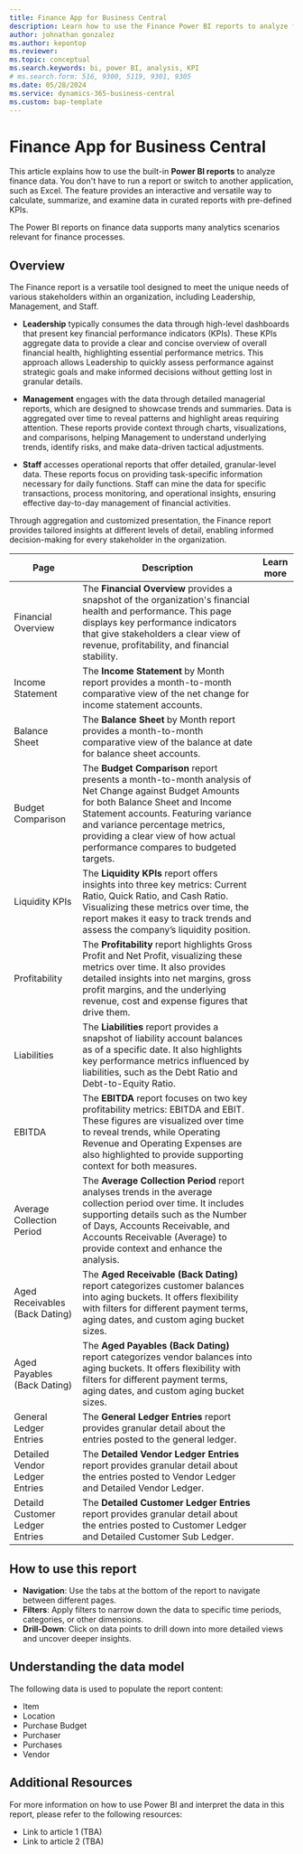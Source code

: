 ```yaml
---
title: Finance App for Business Central
description: Learn how to use the Finance Power BI reports to analyze finance data.
author: johnathan gonzalez
ms.author: kepontop
ms.reviewer: 
ms.topic: conceptual
ms.search.keywords: bi, power BI, analysis, KPI
# ms.search.form: 516, 9300, 5119, 9301, 9305
ms.date: 05/28/2024
ms.service: dynamics-365-business-central
ms.custom: bap-template
---
```


# Finance App for Business Central

This article explains how to use the built-in **Power BI reports** to analyze finance data. You don't have to run a report or switch to another application, such as Excel. The feature provides an interactive and versatile way to calculate, summarize, and examine data in curated reports with pre-defined KPIs. 

The Power BI reports on finance data supports many analytics scenarios relevant for finance processes.

## Overview

The Finance report is a versatile tool designed to meet the unique needs of various stakeholders within an organization, including Leadership, Management, and Staff. 

- **Leadership** typically consumes the data through high-level dashboards that present key financial performance indicators (KPIs). These KPIs aggregate data to provide a clear and concise overview of overall financial health, highlighting essential performance metrics. This approach allows Leadership to quickly assess performance against strategic goals and make informed decisions without getting lost in granular details.

- **Management** engages with the data through detailed managerial reports, which are designed to showcase trends and summaries. Data is aggregated over time to reveal patterns and highlight areas requiring attention. These reports provide context through charts, visualizations, and comparisons, helping Management to understand underlying trends, identify risks, and make data-driven tactical adjustments.

- **Staff** accesses operational reports that offer detailed, granular-level data. These reports focus on providing task-specific information necessary for daily functions. Staff can mine the data for specific transactions, process monitoring, and operational insights, ensuring effective day-to-day management of financial activities.

Through aggregation and customized presentation, the Finance report provides tailored insights at different levels of detail, enabling informed decision-making for every stakeholder in the organization.


|Page|Description |Learn more|
|----|------------|----------|
|Financial Overview|The **Financial Overview** provides a snapshot of the organization's financial health and performance. This page displays key performance indicators that give stakeholders a clear view of revenue, profitability, and financial stability.
|Income Statement|The **Income Statement** by Month report provides a month-to-month comparative view of the net change for income statement accounts.|
|Balance Sheet|The **Balance Sheet** by Month report provides a month-to-month comparative view of the balance at date for balance sheet accounts.|
|Budget Comparison|The **Budget Comparison** report presents a month-to-month analysis of Net Change against Budget Amounts for both Balance Sheet and Income Statement accounts. Featuring variance and variance percentage metrics, providing a clear view of how actual performance compares to budgeted targets.|
|Liquidity KPIs|The **Liquidity KPIs** report offers insights into three key metrics: Current Ratio, Quick Ratio, and Cash Ratio. Visualizing these metrics over time, the report makes it easy to track trends and assess the company’s liquidity position.|
|Profitability|The **Profitability** report highlights Gross Profit and Net Profit, visualizing these metrics over time. It also provides detailed insights into net margins, gross profit margins, and the underlying revenue, cost and expense figures that drive them.|
|Liabilities|The **Liabilities** report provides a snapshot of liability account balances as of a specific date. It also highlights key performance metrics influenced by liabilities, such as the Debt Ratio and Debt-to-Equity Ratio.|
|EBITDA|The **EBITDA** report focuses on two key profitability metrics: EBITDA and EBIT. These figures are visualized over time to reveal trends, while Operating Revenue and Operating Expenses are also highlighted to provide supporting context for both measures.|
|Average Collection Period|The **Average Collection Period** report analyses trends in the average collection period over time. It includes supporting details such as the Number of Days, Accounts Receivable, and Accounts Receivable (Average) to provide context and enhance the analysis.|
|Aged Receivables (Back Dating)|The **Aged Receivable (Back Dating)** report categorizes customer balances into aging buckets. It offers flexibility with filters for different payment terms, aging dates, and custom aging bucket sizes.|
|Aged Payables (Back Dating)|The **Aged Payables (Back Dating)** report categorizes vendor balances into aging buckets. It offers flexibility with filters for different payment terms, aging dates, and custom aging bucket sizes.|
|General Ledger Entries|The **General Ledger Entries** report provides granular detail about the entries posted to the general ledger.|
|Detailed Vendor Ledger Entries|The **Detailed Vendor Ledger Entries** report provides granular detail about the entries posted to Vendor Ledger and Detailed Vendor Ledger.|
|Detaild Customer Ledger Entries|The **Detailed Customer Ledger Entries** report provides granular detail about the entries posted to Customer Ledger and Detailed Customer Sub Ledger.|


## How to use this report

- **Navigation**: Use the tabs at the bottom of the report to navigate between different pages.
- **Filters**: Apply filters to narrow down the data to specific time periods, categories, or other dimensions.
- **Drill-Down**: Click on data points to drill down into more detailed views and uncover deeper insights.

## Understanding the data model
The following data is used to populate the report content:
- Item
- Location
- Purchase Budget
- Purchaser
- Purchases
- Vendor

## Additional Resources

For more information on how to use Power BI and interpret the data in this report, please refer to the following resources:
- Link to article 1 (TBA)
- Link to article 2 (TBA)
